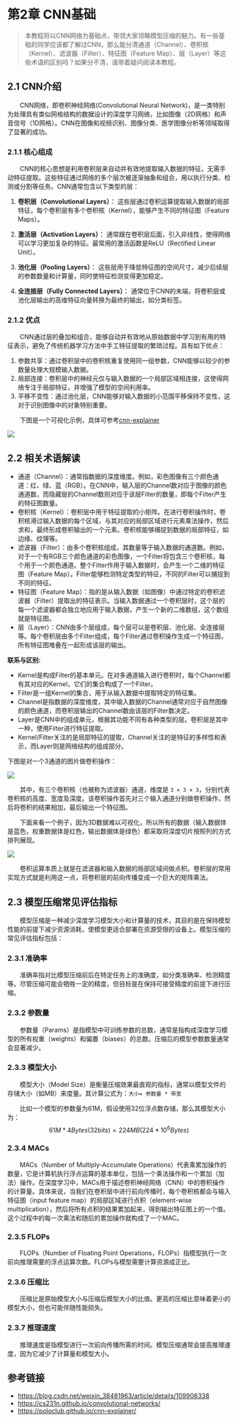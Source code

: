 # 第2章 CNN基础

>本教程将以CNN网络为基础点，带领大家领略模型压缩的魅力。有一些基础的同学应该都了解过CNN，那么能分清通道（Channel）、卷积核（Kernel）、滤波器（Filter）、特征图（Feature Map）、层（Layer）等这些术语的区别吗？如果分不清，请带着疑问阅读本教程。

## 2.1 CNN介绍

&emsp;&emsp;CNN网络，即卷积神经网络(Convolutional Neural Network)，是一类特别为处理具有类似网格结构的数据设计的深度学习网络，比如图像（2D网格）和声音信号（1D网格）。CNN在图像和视频识别、图像分类、医学图像分析等领域取得了显著的成功。

### 2.1.1 核心组成
&emsp;&emsp;CNN的核心思想是利用卷积层来自动并有效地提取输入数据的特征，无需手动特征提取。这些特征通过网络的多个层次被逐渐抽象和组合，用以执行分类、检测或分割等任务。CNN通常包含以下类型的层：

1. **卷积层（Convolutional Layers）**：
   这些层通过卷积运算提取输入数据的局部特征，每个卷积层有多个卷积核（Kernel），能够产生不同的特征图（Feature Maps）。

2. **激活层（Activation Layers）**：
   通常跟在卷积层后面，引入非线性，使得网络可以学习更加复杂的特征。最常用的激活函数是ReLU（Rectified Linear Unit）。

3. **池化层（Pooling Layers）**：
   这些层用于降低特征图的空间尺寸，减少后续层的参数数量和计算量，同时使特征检测变得更加稳定。

4. **全连接层（Fully Connected Layers）**：
   通常位于CNN的末端，将卷积层或池化层输出的高维特征向量转换为最终的输出，如分类标签。

### 2.1.2 优点
&emsp;&emsp;CNN通过层的叠加和组合，能够自动并有效地从原始数据中学习到有用的特征表示，避免了传统机器学习方法中手工特征提取的繁琐过程。具有如下优点：
1. 参数共享：通过卷积层中的卷积核重复使用同一组参数，CNN能够以较少的参数量处理大规模输入数据。
2. 局部连接：卷积层中的神经元仅与输入数据的一个局部区域相连接，这使得网络专注于局部特征，并增强了模型的空间利用率。
3. 平移不变性：通过池化层，CNN能够对输入数据的小范围平移保持不变性，这对于识别图像中的对象特别重要。

&emsp;&emsp;下图是一个可视化示例，具体可参考[cnn-explainer](https://poloclub.github.io/cnn-explainer)

![](images/convlayer_overview_demo.gif)

## 2.2 相关术语解读

- 通道（Channel）：通常指数据的深度维度。例如，彩色图像有三个颜色通道：红、绿、蓝（RGB）。在CNN中，输入层的Channel数对应于图像的颜色通道数，而隐藏层的Channel数则对应于该层Filter的数量，即每个Filter产生的特征图数量。
- 卷积核（Kernel）：卷积层中用于特征提取的小矩阵。在进行卷积操作时，卷积核滑过输入数据的每个区域，与其对应的局部区域进行元素乘法操作，然后求和，最终形成卷积输出的一个元素。卷积核能够捕捉到数据的局部特征，如边缘、纹理等。
- 滤波器（Filter）：由多个卷积核组成，其数量等于输入数据的通道数。例如，对于一个有RGB三个颜色通道的彩色图像，一个Filter将包含三个卷积核，每个用于一个颜色通道。整个Filter作用于输入数据时，会产生一个二维的特征图（Feature Map）。Filter能够检测特定类型的特征，不同的Filter可以捕捉到不同的特征。
- 特征图（Feature Map）：指的是从输入数据（如图像）中通过特定的卷积滤波器（Filter）提取出的特征表示。当输入数据通过一个卷积层时，这个层的每一个滤波器都会独立地应用于输入数据，产生一个新的二维数组，这个数组就是特征图。
- 层（Layer）：CNN由多个层组成，每个层可以是卷积层、池化层、全连接层等。每个卷积层由多个Filter组成，每个Filter通过卷积操作生成一个特征图，所有特征图堆叠在一起形成该层的输出。

**联系与区别:**

- Kernel是构成Filter的基本单元。在对多通道输入进行卷积时，每个Channel都有其对应的Kernel，它们的集合构成了一个Filter。
- Filter是一组Kernel的集合，用于从输入数据中提取特定的特征集。
- Channel是指数据的深度维度，其中输入数据的Channel通常对应于自然图像的颜色通道，而卷积层输出的Channel数由该层的Filter数决定。
- Layer是CNN中的组成单元，根据其功能不同有各种类型的层。卷积层是其中一种，使用Filter进行特征提取。
- Kernel/Filter关注的是局部特征的提取，Channel关注的是特征的多样性和表示，而Layer则是网络结构的组成部分。

下图是对一个3通道的图片做卷积操作：

![](images/multi_channel.gif)

&emsp;&emsp;其中，有三个卷积核（也被称为滤波器）通道，维度是 `3 × 3 × 3`，分别代表卷积核的高度、宽度及深度。该卷积操作首先对三个输入通道分别做卷积操作，然后将卷积的结果相加，最后输出一个特征图。

&emsp;&emsp;下面来看一个例子，因为3D数据难以可视化，所以所有的数据（输入数据体是蓝色，权重数据体是红色，输出数据体是绿色）都采取将深度切片按照列的方式排列展现。

![](images/conv_demo.gif)

&emsp;&emsp;卷积运算本质上就是在滤波器和输入数据的局部区域间做点积。卷积层的常用实现方式就是利用这一点，将卷积层的前向传播变成一个巨大的矩阵乘法。

## 2.3 模型压缩常见评估指标

&emsp;&emsp;模型压缩是一种减少深度学习模型大小和计算量的技术，其目的是在保持模型性能的前提下减少资源消耗，使模型更适合部署在资源受限的设备上。模型压缩的常见评估指标包括：

### 2.3.1 准确率

&emsp;&emsp;准确率指对比模型压缩前后在特定任务上的准确度，如分类准确率、检测精度等。尽管压缩可能会牺牲一定的精度，但目标是在保持可接受精度的前提下进行压缩。

### 2.3.2 参数量

&emsp;&emsp;参数量（Params）是指模型中可训练参数的总数，通常是指构成深度学习模型的所有权重（weights）和偏置（biases）的总数。压缩后的模型参数数量通常会显著减少。

### 2.3.3 模型大小

&emsp;&emsp;模型大小（Model Size）是衡量压缩效果最直观的指标，通常以模型文件的存储大小（如MB）来度量。其计算公式为：`大小= 参数量 * 带宽`

&emsp;&emsp;比如一个模型的参数量为61M，假设使用32位浮点数存储，那么其模型大小为：
$$ 61M * 4Bytes(32bits) = 224MB(224 * 10^6 Bytes) $$

### 2.3.4 MACs

&emsp;&emsp;MACs（Number of Multiply-Accumulate Operations）代表乘累加操作的数量，它是计算机执行浮点运算的基本单位，包括一个乘法操作和一个累加（加法）操作。在深度学习中，MACs用于描述卷积神经网络（CNN）中的卷积操作的计算量。具体来说，当我们在卷积层中进行前向传播时，每个卷积核都会与输入特征图（input feature map）的局部区域进行点积（element-wise multiplication），然后将所有点积的结果累加起来，得到输出特征图上的一个值。这个过程中的每一次乘法和随后的累加操作就构成了一个MAC。

### 2.3.5 FLOPs

&emsp;&emsp;FLOPs（Number of Floating Point Operations，FLOPs）指模型执行一次前向推理需要的浮点运算次数。FLOPs与模型需要计算资源成正比。

### 2.3.6 压缩比

&emsp;&emsp;压缩比是原始模型大小与压缩后模型大小的比值。更高的压缩比意味着更小的模型大小，但也可能伴随性能损失。

### 2.3.7 推理速度

&emsp;&emsp;推理速度是指模型进行一次前向传播所需的时间。模型压缩通常会提高推理速度，因为它减少了计算量和模型大小。

## 参考链接

- <https://blog.csdn.net/weixin_38481963/article/details/109906338>
- <https://cs231n.github.io/convolutional-networks/>
- <https://poloclub.github.io/cnn-explainer/>